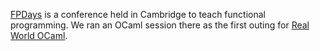 [FPDays](http://fpdays.net/2013/) is a conference held in Cambridge to teach
functional programming.  We ran an OCaml session there as the first outing for
[Real World OCaml](https://realworldocaml.org).
